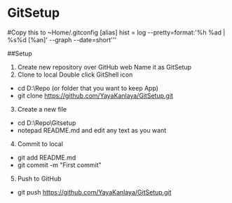 GitSetup
========

#Copy this to ~Home/.gitconfig
[alias] 
hist = log --pretty=format:'%h %ad | %s%d [%an]' --graph --date=short'''

##Setup
1. Create new repository over GitHub web 
Name it as GitSetup 
2. Clone to local 
Double click GitShell icon 
* cd D:\Repo (or folder that you want to keep App) 
* git clone https://github.com/YayaKanlaya/GitSetup.git 
3. Create a new file
* cd D:\Repo\Gitsetup
* notepad README.md and edit any text as you want
4. Commit to local
- git add README.md
- git commit -m "First commit"
5. Push to GitHub
- git push https://github.com/YayaKanlaya/GitSetup.git

